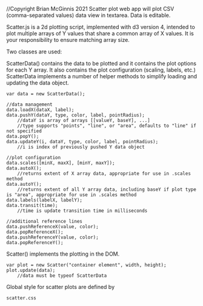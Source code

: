 //Copyright Brian McGinnis 2021
Scatter plot web app will plot CSV (comma-separated values) data view in textarea.  Data is editable.



Scatter.js is a 2d plotting script, implemented with d3 version 4, intended to plot multiple arrays of Y values that share a common array of X values.  It is your responsibility to ensure matching array size.

Two classes are used:

ScatterData() contains the data to be plotted and it contains the plot options for each Y array.  It also contains the plot configuration (scaling, labels, etc.)  ScatterData implements a number of helper methods to simplify loading and updating the data object.

	var data = new ScatterData();
	
	//data management
	data.loadX(dataX, label);
	data.pushY(dataY, type, color, label, pointRadius);
		//dataY is array of arrays [[valueY, baseY], ...]
		//type supports "points", "line", or "area", defaults to "line" if not specified
	data.popY();
	data.updateY(i, dataY, type, color, label, pointRadius);
		//i is index of previously pushed Y data object
	
	//plot configuration
	data.scales([minX, maxX], [minY, maxY]);
	data.autoX();
		//returns extent of X array data, appropriate for use in .scales method
	data.autoY();
		//returns extent of all Y array data, including baseY if plot type is "area", appropriate for use in .scales method
	data.labels(labelX, labelY);
	data.transit(time);
		//time is update transition time in milliseconds
	
	//additional reference lines
	data.pushReferenceX(value, color);
	data.popReferenceX();
	data.pushReferenceY(value, color);
	data.popReferenceY();
	
Scatter() implements the plotting in the DOM.

	var plot = new Scatter("container element", width, height);
	plot.update(data);
		//data must be typeof ScatterData

Global style for scatter plots are defined by

	scatter.css
